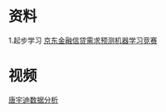 # 资料
1.起步学习 [京东金融信贷需求预测机器学习竞赛](https://www.bilibili.com/video/BV1JW411b7hk)


# 视频

[唐宇迪数据分析](https://www.bilibili.com/video/BV1gb411h7nn?p=153)